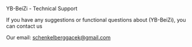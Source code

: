 YB-BeiZi - Technical Support

If you have any suggestions or functional questions about (YB-BeiZi), you can contact us

Our email: schenkelberggacek@gmail.com
